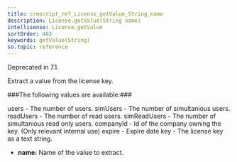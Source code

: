```yaml
---
title: crmscript_ref_License_getValue_String_name
description: License.getValue(String name)
intellisense: License.getValue
sortOrder: 463
keywords: getValue(String)
so.topic: reference
---
```



Deprecated in 7.1.


Extract a value from the license key.



###The following values are available:###

users - The number of users.
simUsers - The number of simultanious users.
readUsers - The number of read users.
simReadUsers - The number of simultanious read only users.
companyId - Id of the company owning the key. (Only relevant internal use)
expire - Expire date
key - The license key as a text string.


* **name:** Name of the value to extract.


